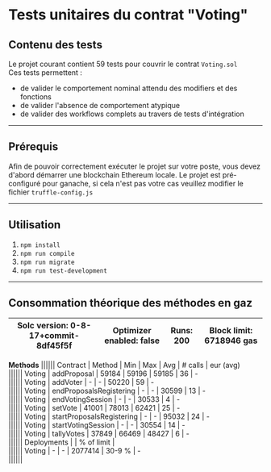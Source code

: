 # Tests unitaires du contrat "Voting"

## Contenu des tests

Le projet courant contient 59 tests pour couvrir le contrat `Voting.sol`\
Ces tests permettent :
- de valider le comportement nominal attendu des modifiers et des fonctions
- de valider l'absence de comportement atypique
- de valider des workflows complets au travers de tests d'intégration
___________________________________________________________________________________________________________________________________________
## Prérequis

Afin de pouvoir correctement exécuter le projet sur votre poste, vous devez d'abord démarrer une blockchain Ethereum locale.
Le projet est pré-configuré pour ganache, si cela n'est pas votre cas veuillez modifier le fichier `truffle-config.js`
___________________________________________________________________________________________________________________________________________
## Utilisation

1. `npm install`
2. `npm run compile`
3. `npm run migrate`
4. `npm run test-development`

___________________________________________________________________________________________________________________________________________
## Consommation théorique des méthodes en gaz

Solc version: 0-8-17+commit-8df45f5f   |  Optimizer enabled: false  |  Runs: 200  |  Block limit: 6718946 gas
----------------------------------------|----------------------------|-------------|-----------------------------
**Methods**
||||||
Contract  |  Method                     |  Min         |  Max        |  Avg        |  # calls     |  eur (avg)  
||||||
Voting    |  addProposal                |       59184  |      59196  |      59185  |          36  |          -  
||||||
Voting    |  addVoter                   |           -  |          -  |      50220  |          59  |          -  
||||||
Voting    |  endProposalsRegistering    |           -  |          -  |      30599  |          13  |          -  
||||||
Voting    |  endVotingSession           |           -  |          -  |      30533  |           4  |          -  
||||||
Voting    |  setVote                    |       41001  |      78013  |      62421  |          25  |          -  
||||||
Voting    |  startProposalsRegistering  |           -  |          -  |      95032  |          24  |          -  
||||||
Voting    |  startVotingSession         |           -  |          -  |      30554  |          14  |          -  
||||||
Voting    |  tallyVotes                 |       37849  |      66469  |      48427  |           6  |          -  
||||||
Deployments                             |                                          |  % of limit  |             
||||||
Voting                                  |           -  |          -  |    2077414  |      30-9 %  |          -  
||||||
